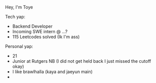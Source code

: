 
Hey, I'm Toye

Tech yap:

* Backend Developer
* Incoming SWE intern @ ...?
* 115 Leetcodes solved (Ik I'm ass)

Personal yap:

* 21
* Junior at Rutgers NB (I did not get held back I just missed the cutoff okay) 
* I like brawlhalla (kaya and jaeyun main)
* 

